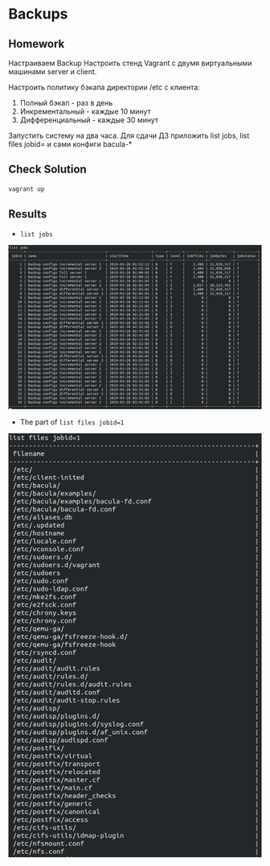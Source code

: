 # Backups

## Homework
Настраиваем Backup
Настроить стенд Vagrant с двумя виртуальными машинами server и client.

Настроить политику бэкапа директории /etc с клиента:
1) Полный бэкап - раз в день
2) Инкрементальный - каждые 10 минут
3) Дифференциальный - каждые 30 минут

Запустить систему на два часа. Для сдачи ДЗ приложить list jobs, list files jobid=<id>
и сами конфиги bacula-*

## Check Solution
```bash
vagrant up
```

## Results
* `list jobs`

![List jobs](img/list-jobs.png)

* The part of `list files jobid=1`

![List files](img/job-files.png)
